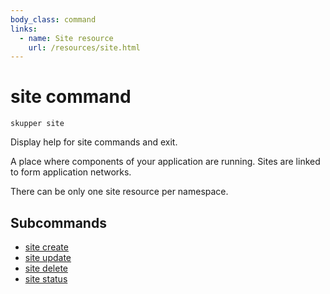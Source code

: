```yaml
---
body_class: command
links:
  - name: Site resource
    url: /resources/site.html
---
```


# site command

<section>

`skupper site`

Display help for site commands and exit.

A place where components of your application are running.
Sites are linked to form application networks.

There can be only one site resource per namespace.

</section>

<section>

## Subcommands

- [site create]({{site_prefix}}/commands/site-create.html)
- [site update]({{site_prefix}}/commands/site-update.html)
- [site delete]({{site_prefix}}/commands/site-delete.html)
- [site status]({{site_prefix}}/commands/site-status.html)
</section>
